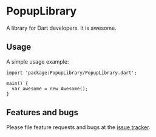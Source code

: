 # PopupLibrary

A library for Dart developers. It is awesome.

## Usage

A simple usage example:

    import 'package:PopupLibrary/PopupLibrary.dart';

    main() {
      var awesome = new Awesome();
    }

## Features and bugs

Please file feature requests and bugs at the [issue tracker][tracker].

[tracker]: http://example.com/issues/replaceme
